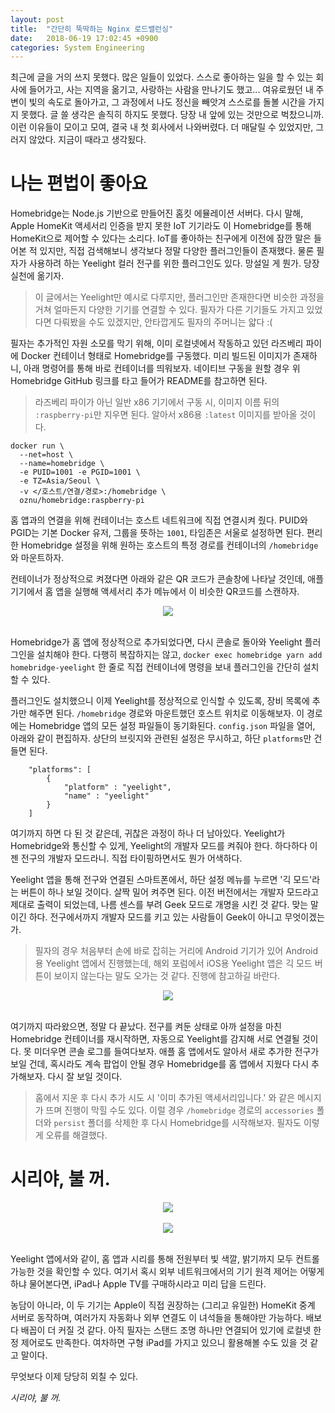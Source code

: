 ```yaml
---
layout: post
title:  "간단히 뚝딱하는 Nginx 로드밸런싱"
date:   2018-06-19 17:02:45 +0900
categories: System Engineering
---
```


최근에 글을 거의 쓰지 못했다. 많은 일들이 있었다. 스스로 좋아하는 일을 할 수 있는 회사에 들어가고, 사는 지역을 옮기고, 사랑하는 사람을 만나기도 했고... 여유로웠던 내 주변이 빛의 속도로 돌아가고, 그 과정에서 나도 정신을 빼앗겨 스스로를 돌볼 시간을 가지지 못했다. 글 쓸 생각은 솔직히 하지도 못했다. 당장 내 앞에 있는 것만으로 벅찼으니까. 이런 이유들이 모이고 모여, 결국 내 첫 회사에서 나와버렸다. 더 매달릴 수 있었지만, 그러지 않았다. 지금이 때라고 생각됬다.  

나는 편법이 좋아요
=========

Homebridge는 Node.js 기반으로 만들어진 홈킷 에뮬레이션 서버다. 다시 말해, Apple HomeKit 액세서리 인증을 받지 못한 IoT 기기라도 이 Homebridge를 통해 HomeKit으로 제어할 수 있다는 소리다. IoT를 좋아하는 친구에게 이전에 잠깐 말은 들어본 적 있지만, 직접 검색해보니 생각보다 정말 다양한 플러그인들이 존재했다. 물론 필자가 사용하려 하는 Yeelight 컬러 전구를 위한 플러그인도 있다. 망설일 게 뭔가. 당장 실천에 옮기자.

>이 글에서는 Yeelight만 예시로 다루지만, 플러그인만 존재한다면 비슷한 과정을 거쳐 얼마든지 다양한 기기를 연결할 수 있다. 필자가 다른 기기들도 가지고 있었다면 다뤄봤을 수도 있겠지만, 안타깝게도 필자의 주머니는 얇다 :(

필자는 추가적인 자원 소모를 막기 위해, 이미 로컬넷에서 작동하고 있던 라즈베리 파이에 Docker 컨테이너 형태로 Homebridge를 구동했다. 미리 빌드된 이미지가 존재하니, 아래 명령어를 통해 바로 컨테이너를 띄워보자. 네이티브 구동을 원할 경우 위 Homebridge GitHub 링크를 타고 들어가 README를 참고하면 된다.

>라즈베리 파이가 아닌 일반 x86 기기에서 구동 시, 이미지 이름 뒤의 `:raspberry-pi`만 지우면 된다. 알아서 x86용 `:latest` 이미지를 받아올 것이다.

```
docker run \
  --net=host \
  --name=homebridge \
  -e PUID=1001 -e PGID=1001 \
  -e TZ=Asia/Seoul \
  -v </호스트/연결/경로>:/homebridge \
  oznu/homebridge:raspberry-pi
```

홈 앱과의 연결을 위해 컨테이너는 호스트 네트워크에 직접 연결시켜 줬다. PUID와 PGID는 기본 Docker 유저, 그룹을 뜻하는 `1001`, 타임존은 서울로 설정하면 된다. 편리한 Homebridge 설정을 위해 원하는 호스트의 특정 경로를 컨테이너의 `/homebridge`와 마운트하자.

컨테이너가 정상적으로 켜졌다면 아래와 같은 QR 코드가 콘솔창에 나타날 것인데, 애플 기기에서 홈 앱을 실행해 액세서리 추가 메뉴에서 이 비슷한 QR코드를 스캔하자.

<div align="center"><img src="https://github.com/kycfeel/kycfeel.github.io/blob/master/_images/homebridge-qr.png?raw=true"/></div><br/>

Homebridge가 홈 앱에 정상적으로 추가되었다면, 다시 콘솔로 돌아와 Yeelight 플러그인을 설치해야 한다. 다행히 복잡하지는 않고, `docker exec homebridge yarn add homebridge-yeelight` 한 줄로 직접 컨테이너에 명령을 보내 플러그인을 간단히 설치할 수 있다.

플러그인도 설치했으니 이제 Yeelight를 정상적으로 인식할 수 있도록, 장비 목록에 추가만 해주면 된다. `/homebridge` 경로와 마운트했던 호스트 위치로 이동해보자. 이 경로에는 Homebridge 앱의 모든 설정 파일들이 동기화된다. `config.json` 파일을 열어, 아래와 같이 편집하자. 상단의 브릿지와 관련된 설정은 무시하고, 하단 `platforms`만 건들면 된다.

```
    "platforms": [
        {
            "platform" : "yeelight",
            "name" : "yeelight"
        }
    ]
```

여기까지 하면 다 된 것 같은데, 귀찮은 과정이 하나 더 남아있다. Yeelight가 Homebridge와 통신할 수 있게, Yeelight의 개발자 모드를 켜줘야 한다. 하다하다 이젠 전구의 개발자 모드라니. 직접 타이핑하면서도 뭔가 어색하다.

Yeelight 앱을 통해 전구와 연결된 스마트폰에서, 하단 설정 메뉴를 누르면 '긱 모드'라는 버튼이 하나 보일 것이다. 살짝 밀어 켜주면 된다. 이전 버전에서는 개발자 모드라고 제대로 출력이 되었는데, 나름 센스를 부려 Geek 모드로 개명을 시킨 것 같다. 맞는 말이긴 하다. 전구에서까지 개발자 모드를 키고 있는 사람들이 Geek이 아니고 무엇이겠는가.

>필자의 경우 처음부터 손에 바로 잡히는 거리에 Android 기기가 있어 Android용 Yeelight 앱에서 진행했는데, 해외 포럼에서 iOS용 Yeelight 앱은 긱 모드 버튼이 보이지 않는다는 말도 오가는 것 같다. 진행에 참고하길 바란다.

<div align="center"><img src="https://github.com/kycfeel/kycfeel.github.io/blob/master/_images/yeelight-geekmode.jpg?raw=true"/></div><br/>

여기까지 따라왔으면, 정말 다 끝났다. 전구를 켜둔 상태로 아까 설정을 마친 Homebridge 컨테이너를 재시작하면, 자동으로 Yeelight를 감지해 서로 연결될 것이다. 못 미더우면 콘솔 로그를 들여다보자. 애플 홈 앱에서도 알아서 새로 추가한 전구가 보일 건데, 혹시라도 계속 팝업이 안될 경우 Homebridge를 홈 앱에서 지웠다 다시 추가해보자. 다시 잘 보일 것이다.

>홈에서 지운 후 다시 추가 시도 시 '이미 추가된 액세서리입니다.' 와 같은 메시지가 뜨며 진행이 막힐 수도 있다. 이럴 경우 `/homebridge` 경로의 `accessories` 폴더와 `persist` 폴더를 삭제한 후 다시 Homebridge를 시작해보자. 필자도 이렇게 오류를 해결했다.

시리야, 불 꺼.
=========

<div align="center"><img src="https://github.com/kycfeel/kycfeel.github.io/blob/master/_images/home-main.png?raw=true"/></div><br/>

<div align="center"><img src="https://github.com/kycfeel/kycfeel.github.io/blob/master/_images/home-color.jpg?raw=true"/></div><br/>

Yeelight 앱에서와 같이, 홈 앱과 시리를 통해 전원부터 빛 색깔, 밝기까지 모두 컨트롤 가능한 것을 확인할 수 있다. 여기서 혹시 외부 네트워크에서의 기기 원격 제어는 어떻게 하냐 물어본다면, iPad나 Apple TV를 구매하시라고 미리 답을 드린다.

농담이 아니라, 이 두 기기는 Apple이 직접 권장하는 (그리고 유일한) HomeKit 중계 서버로 동작하며, 여러가지 자동화나 외부 연결도 이 녀석들을 통해야만 가능하다. 배보다 배꼽이 더 커질 것 같다. 아직 필자는 스탠드 조명 하나만 연결되어 있기에 로컬넷 한정 제어로도 만족한다. 여차하면 구형 iPad를 가지고 있으니 활용해볼 수도 있을 것 같고 말이다.

무엇보다 이제 당당히 외칠 수 있다.

*시리야, 불 꺼.*
